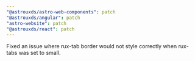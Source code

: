 ```yaml
---
"@astrouxds/astro-web-components": patch
"@astrouxds/angular": patch
"astro-website": patch
"@astrouxds/react": patch
---
```


Fixed an issue where rux-tab border would not style correctly when rux-tabs was set to small.
